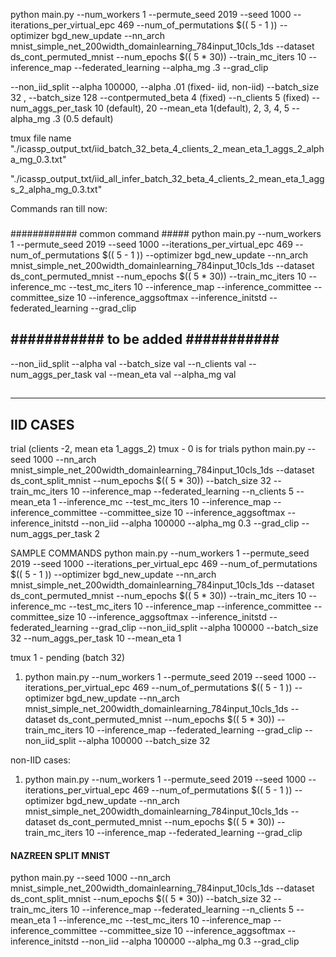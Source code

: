 python main.py --num_workers 1 --permute_seed 2019 --seed 1000 --iterations_per_virtual_epc 469  --num_of_permutations $(( 5 - 1 )) --optimizer bgd_new_update --nn_arch mnist_simple_net_200width_domainlearning_784input_10cls_1ds --dataset ds_cont_permuted_mnist --num_epochs $(( 5 * 30))  --train_mc_iters 10 --inference_map --federated_learning  --alpha_mg .3 --grad_clip 


--non_iid_split --alpha 100000, --alpha .01 (fixed- iid, non-iid)
--batch_size 32 , --batch_size 128
--contpermuted_beta 4 (fixed)
--n_clients 5 (fixed)
--num_aggs_per_task 10 (default), 20
--mean_eta 1(default), 2, 3, 4, 5
--alpha_mg .3 (0.5 default)

tmux file name
"./icassp_output_txt/iid_batch_32_beta_4_clients_2_mean_eta_1_aggs_2_alpha_mg_0.3.txt"

"./icassp_output_txt/iid_all_infer_batch_32_beta_4_clients_2_mean_eta_1_aggs_2_alpha_mg_0.3.txt"

Commands ran till now:


###
############ common command #####
python main.py --num_workers 1 --permute_seed 2019 --seed 1000 --iterations_per_virtual_epc 469  --num_of_permutations $(( 5 - 1 )) --optimizer bgd_new_update --nn_arch mnist_simple_net_200width_domainlearning_784input_10cls_1ds --dataset ds_cont_permuted_mnist --num_epochs $(( 5 * 30))  --train_mc_iters 10 --inference_mc --test_mc_iters 10 --inference_map --inference_committee --committee_size 10 --inference_aggsoftmax --inference_initstd --federated_learning  --grad_clip

##
########### to be added ###########
--
--non_iid_split --alpha val --batch_size val --n_clients val --num_aggs_per_task val --mean_eta val --alpha_mg val
##

----------
IID CASES
---------
trial (clients -2, mean eta 1_aggs_2)
tmux - 0 is for trials
python main.py --seed 1000 --nn_arch mnist_simple_net_200width_domainlearning_784input_10cls_1ds --dataset ds_cont_split_mnist --num_epochs $(( 5 * 30)) --batch_size 32 --train_mc_iters 10 --inference_map --federated_learning --n_clients 5 --mean_eta 1 --inference_mc --test_mc_iters 10 --inference_map --inference_committee --committee_size 10 --inference_aggsoftmax --inference_initstd --non_iid --alpha 100000 --alpha_mg 0.3 --grad_clip --num_aggs_per_task 2


SAMPLE COMMANDS
python main.py --num_workers 1 --permute_seed 2019 --seed 1000 --iterations_per_virtual_epc 469  --num_of_permutations $(( 5 - 1 )) --optimizer bgd_new_update --nn_arch mnist_simple_net_200width_domainlearning_784input_10cls_1ds --dataset ds_cont_permuted_mnist --num_epochs $(( 5 * 30))  --train_mc_iters 10 --inference_mc --test_mc_iters 10 --inference_map --inference_committee --committee_size 10 --inference_aggsoftmax --inference_initstd --federated_learning  --grad_clip --non_iid_split --alpha 100000 --batch_size 32 --num_aggs_per_task 10 --mean_eta 1

tmux 1 - pending
(batch 32)
1. python main.py --num_workers 1 --permute_seed 2019 --seed 1000 --iterations_per_virtual_epc 469  --num_of_permutations $(( 5 - 1 )) --optimizer bgd_new_update --nn_arch mnist_simple_net_200width_domainlearning_784input_10cls_1ds --dataset ds_cont_permuted_mnist --num_epochs $(( 5 * 30))  --train_mc_iters 10 --inference_map --federated_learning  --grad_clip --non_iid_split --alpha 100000 --batch_size 32




non-IID cases:
1. python main.py --num_workers 1 --permute_seed 2019 --seed 1000 --iterations_per_virtual_epc 469  --num_of_permutations $(( 5 - 1 )) --optimizer bgd_new_update --nn_arch mnist_simple_net_200width_domainlearning_784input_10cls_1ds --dataset ds_cont_permuted_mnist --num_epochs $(( 5 * 30))  --train_mc_iters 10 --inference_map --federated_learning  --grad_clip 







#### NAZREEN SPLIT MNIST
python main.py --seed 1000 --nn_arch mnist_simple_net_200width_domainlearning_784input_10cls_1ds --dataset ds_cont_split_mnist --num_epochs $(( 5 * 30)) --batch_size 32 --train_mc_iters 10 --inference_map --federated_learning --n_clients 5 --mean_eta 1 --inference_mc --test_mc_iters 10 --inference_map --inference_committee --committee_size 10 --inference_aggsoftmax --inference_initstd --non_iid --alpha 100000 --alpha_mg 0.3 --grad_clip 
